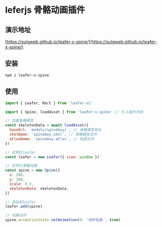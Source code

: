 # leferjs 骨骼动画插件

## 演示地址

[https://sulgweb.github.io/leafer-x-spine/](https://sulgweb.github.io/leafer-x-spine/)

## 安装

```shell
npm i leafer-x-spine
```

## 使用

```javascript
import { Leafer, Rect } from 'leafer-ui'

import { Spine, loadAsset } from 'leafer-x-spine' // 引入插件代码

// 加载骨骼模型
const skeletonData = await loadAsset({
  baseUrl: `models/spineboy/`, // 骨骼模型地址
  skelName: 'spineboy.skel', // 骨骼模型文件
  atlasName: 'spineboy.atlas', // 贴图文件
})

// 实例化leafer
const leafer = new Leafer({ view: window })

// 实例化骨骼动画
const spine = new Spine({
  x: 200,
  y: 200,
  scale: 0.3,
  skeletonData: skeletonData,
})

// 添加到leafer
leafer.add(spine)

// 切换动作
spine.animationState.setAnimation(0, '动作名称', true)
```
